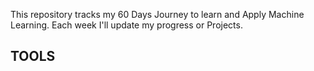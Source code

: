 This repository tracks my 60 Days Journey to learn and Apply Machine Learning.
Each week I'll update my progress or Projects. 

## TOOLS
